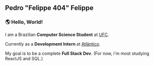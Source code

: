 ## Pedro "Felippe 404" Felippe

### 🌎 Hello, World!

<p>
I am a Brazilian <strong>Computer Science Student</strong> at <a href="http://www.ufc.br/">UFC</a>.

Currently as a <strong> Development Intern </strong> at <a href="https://www.atlantico.com.br/">Atlântico</a>.

My goal is to be a complete <strong> Full Stack Dev</strong>. (For now, i'm most studying ReactJS and SQL.)

</p>
